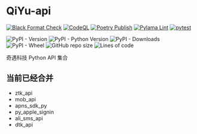# QiYu-api

[![Black Format Check](https://github.com/QiYuTechDev/qiyu-api/actions/workflows/black-format.yml/badge.svg)](https://github.com/QiYuTechDev/qiyu-api/actions/workflows/black-format.yml)
[![CodeQL](https://github.com/QiYuTechDev/qiyu-api/actions/workflows/codeql-analysis.yml/badge.svg)](https://github.com/QiYuTechDev/qiyu-api/actions/workflows/codeql-analysis.yml)
[![Poetry Publish](https://github.com/QiYuTechDev/qiyu-api/actions/workflows/poetry_pypi.yml/badge.svg)](https://github.com/QiYuTechDev/qiyu-api/actions/workflows/poetry_pypi.yml)
[![Pylama Lint](https://github.com/QiYuTechDev/qiyu-api/actions/workflows/pylama-lint.yml/badge.svg)](https://github.com/QiYuTechDev/qiyu-api/actions/workflows/pylama-lint.yml)
[![pytest](https://github.com/QiYuTechDev/qiyu-api/actions/workflows/pytest.yml/badge.svg)](https://github.com/QiYuTechDev/qiyu-api/actions/workflows/pytest.yml)

![PyPI - Version](https://img.shields.io/pypi/v/qiyu-api)
![PyPI - Python Version](https://img.shields.io/pypi/pyversions/qiyu-api)
![PyPI - Downloads](https://img.shields.io/pypi/dm/py_apple_signin)
![PyPI - Wheel](https://img.shields.io/pypi/wheel/qiyu-api)
![GitHub repo size](https://img.shields.io/github/repo-size/qiyutechdev/py_apple_signin)
![Lines of code](https://img.shields.io/tokei/lines/github/qiyutechdev/py_apple_signin)

奇遇科技 Python API 集合

## 当前已经合并

* ztk_api
* mob_api
* apns_sdk_py
* py_apple_signin
* ali_sms_api
* dtk_api
